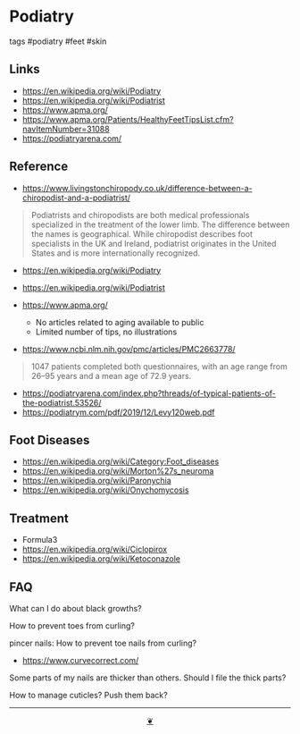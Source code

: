 # Podiatry

tags #podiatry #feet #skin


## Links

* https://en.wikipedia.org/wiki/Podiatry
* https://en.wikipedia.org/wiki/Podiatrist
* https://www.apma.org/
* https://www.apma.org/Patients/HealthyFeetTipsList.cfm?navItemNumber=31088
* https://podiatryarena.com/

## Reference

* https://www.livingstonchiropody.co.uk/difference-between-a-chiropodist-and-a-podiatrist/

> Podiatrists and chiropodists are both medical professionals specialized in the treatment of the lower limb. The difference between the names is geographical. While chiropodist describes foot specialists in the UK and Ireland, podiatrist originates in the United States and is more internationally recognized.

* https://en.wikipedia.org/wiki/Podiatry
* https://en.wikipedia.org/wiki/Podiatrist

* https://www.apma.org/
  * No articles related to aging available to public
  * Limited number of tips, no illustrations

* https://www.ncbi.nlm.nih.gov/pmc/articles/PMC2663778/
> 1047 patients completed both questionnaires, with an age range from 26–95 years and a mean age of 72.9 years.
* https://podiatryarena.com/index.php?threads/of-typical-patients-of-the-podiatrist.53526/
* https://podiatrym.com/pdf/2019/12/Levy120web.pdf

## Foot Diseases

* https://en.wikipedia.org/wiki/Category:Foot_diseases
* https://en.wikipedia.org/wiki/Morton%27s_neuroma
* https://en.wikipedia.org/wiki/Paronychia
* https://en.wikipedia.org/wiki/Onychomycosis

## Treatment

* Formula3
* https://en.wikipedia.org/wiki/Ciclopirox
* https://en.wikipedia.org/wiki/Ketoconazole


## FAQ

What can I do about black growths?

How to prevent toes from curling?

pincer nails: How to prevent toe nails from curling?

* https://www.curvecorrect.com/

Some parts of my nails are thicker than others. Should I file the thick parts?

How to manage cuticles? Push them back?


***

<center title="Hello! Click me to go up to the top" ><a class=aDingbat href=javascript:window.scrollTo(0,0);> ❦ </a></center>

